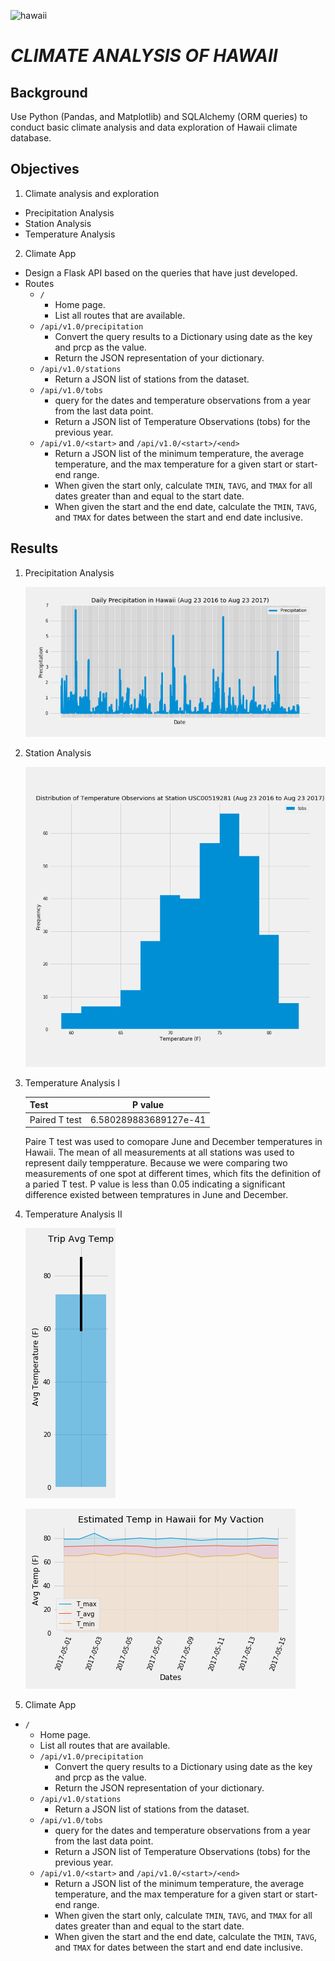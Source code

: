 ![hawaii](https://cdn.travelpulse.com/images/54aaedf4-a957-df11-b491-006073e71405/ee952e9e-f09c-49c2-bc5d-4303c880173a/630x355.jpg)
# *__CLIMATE ANALYSIS OF HAWAII__*
## Background
Use Python (Pandas, and Matplotlib) and SQLAlchemy (ORM queries) to conduct basic climate analysis and data exploration of Hawaii climate database.
## Objectives
1. Climate analysis and exploration
* Precipitation Analysis
* Station Analysis
* Temperature Analysis
2. Climate App
* Design a Flask API based on the queries that have just developed.
* Routes
  * `/`
    * Home page.
    * List all routes that are available.
  * `/api/v1.0/precipitation`
    * Convert the query results to a Dictionary using date as the key and prcp as the value.
    * Return the JSON representation of your dictionary.
  * `/api/v1.0/stations`
    * Return a JSON list of stations from the dataset.
  * `/api/v1.0/tobs`
	* query for the dates and temperature observations from a year from the last data point.
	* Return a JSON list of Temperature Observations (tobs) for the previous year.
  * `/api/v1.0/<start>` and `/api/v1.0/<start>/<end>`
	* Return a JSON list of the minimum temperature, the average temperature, and the max temperature for a given start or start-end range.
	* When given the start only, calculate `TMIN`, `TAVG`, and `TMAX` for all dates greater than and equal to the start date.
	* When given the start and the end date, calculate the `TMIN`, `TAVG`, and `TMAX` for dates between the start and end date inclusive.

## Results
1. Precipitation Analysis

   ![prcp vs date](https://github.com/hanyang2019/Climate-Analysis-of-Hawaii/blob/master/Daily_Precipitation_in_Hawaii_last_12_months.png?raw=true)

2. Station Analysis

   ![histogram](https://github.com/hanyang2019/Climate-Analysis-of-Hawaii/blob/master/histogram.png?raw=true)



3. Temperature Analysis I

     | Test           | P value                | 
     | -------------  |:----------------------:| 
     | Paired T test  | 6.580289883689127e-41  | 

    Paire T test was used to comopare June and December temperatures in Hawaii. The mean of all measurements at all stations was used to represent daily tempperature. Because we were comparing two measurements of one spot at different times, which fits the definition of a paried T test. P value is less than 0.05 indicating a significant difference existed between tempratures in June and December.

4. Temperature Analysis II

    ![barplot](https://github.com/hanyang2019/Climate-Analysis-of-Hawaii/blob/master/avg_temp_barplot.png?raw=true)

    ![areaplot](https://github.com/hanyang2019/Climate-Analysis-of-Hawaii/blob/master/est_temp_vaction.png?raw=true)

5. Climate App
* `/`
    * Home page.
    * List all routes that are available.
  * `/api/v1.0/precipitation`
    * Convert the query results to a Dictionary using date as the key and prcp as the value.
    * Return the JSON representation of your dictionary.
  * `/api/v1.0/stations`
    * Return a JSON list of stations from the dataset.
  * `/api/v1.0/tobs`
	* query for the dates and temperature observations from a year from the last data point.
	* Return a JSON list of Temperature Observations (tobs) for the previous year.
  * `/api/v1.0/<start>` and `/api/v1.0/<start>/<end>`
	* Return a JSON list of the minimum temperature, the average temperature, and the max temperature for a given start or start-end range.
	* When given the start only, calculate `TMIN`, `TAVG`, and `TMAX` for all dates greater than and equal to the start date.
	* When given the start and the end date, calculate the `TMIN`, `TAVG`, and `TMAX` for dates between the start and end date inclusive.


